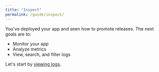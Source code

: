 ```yaml
---
title: "Inspect"
permalink: /guide/inspect/
---
```


You've deployed your app and seen how to promote releases. The next goals are to:

- Monitor your app
- Analyze metrics
- View, search, and filter logs

Let's start by [viewing logs](/guide/logs).
